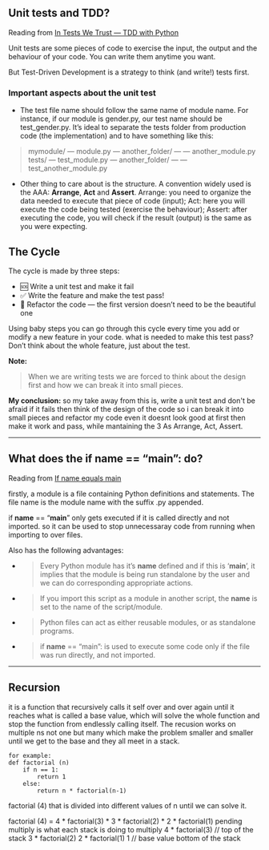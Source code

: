 ## Unit tests and TDD?
Reading from [In Tests We Trust — TDD with Python](https://code.likeagirl.io/in-tests-we-trust-tdd-with-python-af69f47e6932)

Unit tests are some pieces of code to exercise the input, the output and the behaviour of your code. You can write them anytime you want.

But Test-Driven Development is a strategy to think (and write!) tests first.

### Important aspects about the unit test

-  The test file name should follow the same name of module name. For instance, if our module is gender.py, our test name should be test_gender.py. It’s ideal to separate the tests folder from production code (the implementation) and to have something like this: 

> mymodule/
 — module.py
 — another_folder/
 — — another_module.py
tests/
 — test_module.py
 — another_folder/
 — — test_another_module.py

- Other thing to care about is the structure. A convention widely used is the AAA: **Arrange**, **Act** and **Assert**.
Arrange: you need to organize the data needed to execute that piece of code (input);
Act: here you will execute the code being tested (exercise the behaviour);
Assert: after executing the code, you will check if the result (output) is the same as you were expecting.

## The Cycle

The cycle is made by three steps:

- 🆘 Write a unit test and make it fail 
- ✅ Write the feature and make the test pass! 
- 🔵 Refactor the code — the first version doesn’t need to be the beautiful one

Using baby steps you can go through this cycle every time you add or modify a new feature in your code.
 what is needed to make this test pass? Don’t think about the whole feature, just about the test.

**Note:**
 > When we are writing tests we are forced to think about the design first and how we can break it into small pieces.

**My conclusion:**
so my take away from this is, write a unit test and don't be afraid if it fails then think of the design of the code so i can break it into small pieces and refactor my code even it doesnt look good at first then make it work and pass, while mantaining the 3 As Arrange, Act, Assert.

-----------------------------------------------------------



## What does the if __name__ == “__main__”: do?  

Reading from [If name equals main](https://www.geeksforgeeks.org/what-does-the-if-__name__-__main__-do/)

firstly, a module is a file containing Python definitions and statements. The file name is the module name with the suffix .py appended.

if __name__ == “__main__” only gets executed if it is called directly and not imported. so it can be used to stop unnecessaray code from running when importing to over files.

Also has the following advantages:

- > Every Python module has it’s __name__ defined and if this is ‘__main__’, it implies that the module is being run standalone by the user and we can do corresponding appropriate actions.
-  >If you import this script as a module in another script, the __name__ is set to the name of the script/module.
- > Python files can act as either reusable modules, or as standalone programs.
-  >if __name__ == “main”: is used to execute some code only if the file was run directly, and not imported.

-------------------------------------------------------------

## Recursion

it is a function that recursively calls it self over and over again until it reaches what is called a base value, which will solve the whole function and stop the function from endlessly calling itself.  The recusion works on multiple ns not one but many which make the problem smaller and smaller until we get to the base and they all meet in a stack.
```
for example:
def factorial (n)
    if n == 1:
        return 1
    else: 
        return n * factorial(n-1)
```
factorial (4) 
that is divided into different values of n until we can solve it.

factorial (4) = 4 * factorial(3) * 3 * factorial(2) * 2 * factorial(1)
pending multiply is what each stack is doing to multiply
4 * factorial(3)  // top of the stack
3 * factorial(2)
2 * factorial(1)
1          // base value bottom of the stack